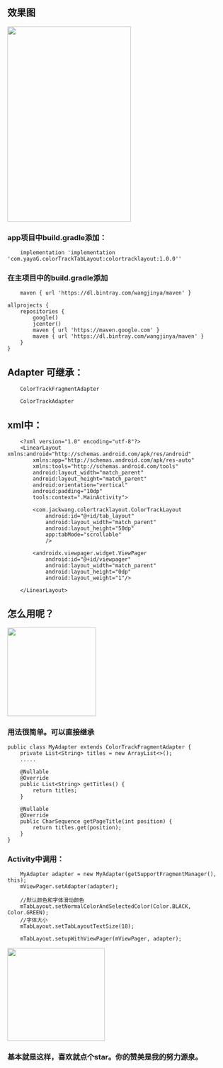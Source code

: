 ## 效果图 

<img src="https://raw.githubusercontent.com/YaYaG/ColorTrackTabLayout/master/img/a.gif" width="279" height="441" align="middle" />

### app项目中build.gradle添加：

```
    implementation 'implementation 'com.yayaG.colorTrackTabLayout:colortracklayout:1.0.0''
```

### 在主项目中的build.gradle添加

```
    maven { url 'https://dl.bintray.com/wangjinya/maven' }
```

```
allprojects {
    repositories {
        google()
        jcenter()
        maven { url 'https://maven.google.com' }
        maven { url 'https://dl.bintray.com/wangjinya/maven' }
    }
}

```

## Adapter 可继承：
```
    ColorTrackFragmentAdapter
    
    ColorTrackAdapter
```

## xml中：

```
    <?xml version="1.0" encoding="utf-8"?>
    <LinearLayout xmlns:android="http://schemas.android.com/apk/res/android"
        xmlns:app="http://schemas.android.com/apk/res-auto"
        xmlns:tools="http://schemas.android.com/tools"
        android:layout_width="match_parent"
        android:layout_height="match_parent"
        android:orientation="vertical"
        android:padding="10dp"
        tools:context=".MainActivity">
    
        <com.jackwang.colortracklayout.ColorTrackLayout
            android:id="@+id/tab_layout"
            android:layout_width="match_parent"
            android:layout_height="50dp"
            app:tabMode="scrollable"
            />
    
        <androidx.viewpager.widget.ViewPager
            android:id="@+id/viewpager"
            android:layout_width="match_parent"
            android:layout_height="0dp"
            android:layout_weight="1"/>
    
    </LinearLayout>
```

## 怎么用呢？
<img src="https://raw.githubusercontent.com/YaYaG/ColorTrackTabLayout/master/img/a.png" width="200" height="200" align="middle" />

### 用法很简单。可以直接继承
```
public class MyAdapter extends ColorTrackFragmentAdapter {
    private List<String> titles = new ArrayList<>();
    .....
   
    @Nullable
    @Override
    public List<String> getTitles() {
        return titles;
    }

    @Nullable
    @Override
    public CharSequence getPageTitle(int position) {
        return titles.get(position);
    }
}
```

### Activity中调用：

```
    MyAdapter adapter = new MyAdapter(getSupportFragmentManager(), this);
    mViewPager.setAdapter(adapter);
    
    //默认颜色和字体滑动颜色
    mTabLayout.setNormalColorAndSelectedColor(Color.BLACK, Color.GREEN);
    //字体大小
    mTabLayout.setTabLayoutTextSize(18);
    
    mTabLayout.setupWithViewPager(mViewPager, adapter);
```

<img src="https://raw.githubusercontent.com/YaYaG/ColorTrackTabLayout/master/img/b.png" width="220" height="210" align="middle" />

### 基本就是这样，喜欢就点个star。你的赞美是我的努力源泉。